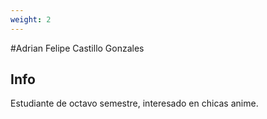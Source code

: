 ```yaml
---
weight: 2
---
```



#Adrian Felipe Castillo Gonzales

## Info

Estudiante de octavo semestre, interesado en chicas anime.